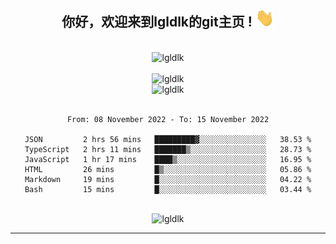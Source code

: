 <div align="center">
<h2> 你好，欢迎来到lgldlk的git主页 ! <img src="https://github.com/lgldlk/lgldlk/blob/main/gifs/Hi.gif" width="30px"></h2>
</div>

<div align="center">
 </br>
 <img src="http://aiitapp.cn:8091/?color=rgba(37,144,118,1)&shadowColor=rgba(12,16,20,1)&fontSize=120&&shadowOffsetX=9&shadowOffsetY=11" height="26px" alt="lgldlk" />
 </br>

   </br>
 <img src="https://github-readme-stats.vercel.app/api?username=lgldlk&show_icons=true&theme=gotham&locale=cn" alt="lgldlk" />
 

</br>

<img  src="http://github-readme-stats.vercel.app/api/top-langs/?username=lgldlk&show_icons=true&theme=gotham&locale=cn&layout=compact" alt="lgldlk"/>  
</br>
</br>

<!--START_SECTION:waka-->

```text
From: 08 November 2022 - To: 15 November 2022

JSON         2 hrs 56 mins   █████████▓░░░░░░░░░░░░░░░   38.53 %
TypeScript   2 hrs 11 mins   ███████▒░░░░░░░░░░░░░░░░░   28.73 %
JavaScript   1 hr 17 mins    ████▒░░░░░░░░░░░░░░░░░░░░   16.95 %
HTML         26 mins         █▒░░░░░░░░░░░░░░░░░░░░░░░   05.86 %
Markdown     19 mins         █░░░░░░░░░░░░░░░░░░░░░░░░   04.22 %
Bash         15 mins         █░░░░░░░░░░░░░░░░░░░░░░░░   03.44 %
```

<!--END_SECTION:waka-->

 </br>
  <img src="https://visitor-badge.glitch.me/badge?page_id=lgldlk" alt="lgldlk" />

---

 

